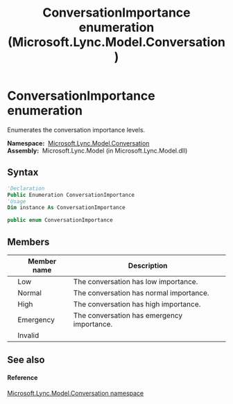 ﻿---
title: ConversationImportance enumeration (Microsoft.Lync.Model.Conversation)
TOCTitle: ConversationImportance enumeration
ms:assetid: T:Microsoft.Lync.Model.Conversation.ConversationImportance_DI_3_UC_OCS14MrefLyncWPF
ms:mtpsurl: https://msdn.microsoft.com/en-us/library/microsoft.lync.model.conversation.conversationimportance_di_3_uc_ocs14mreflyncwpf(v=office.15)
ms:contentKeyID: 48593463
ms.date: 07/28/2014
mtps_version: v=office.15
f1_keywords:
- Microsoft.Lync.Model.Conversation.ConversationImportance
- Microsoft.Lync.Model.Conversation.ConversationImportance.High
- Microsoft.Lync.Model.Conversation.ConversationImportance.Invalid
- Microsoft.Lync.Model.Conversation.ConversationImportance.Low
- Microsoft.Lync.Model.Conversation.ConversationImportance.Normal
- Microsoft.Lync.Model.Conversation.ConversationImportance.Emergency
dev_langs:
- CSharp
- JScript
- VB
- other
---

# ConversationImportance enumeration

Enumerates the conversation importance levels.

**Namespace:**  [Microsoft.Lync.Model.Conversation](microsoft-lync-model-conversation-namespace_2.md)  
**Assembly:**  Microsoft.Lync.Model (in Microsoft.Lync.Model.dll)

## Syntax

``` vb
'Declaration
Public Enumeration ConversationImportance
'Usage
Dim instance As ConversationImportance
```

``` csharp
public enum ConversationImportance
```

## Members

<table>
<thead>
<tr class="header">
<th></th>
<th>Member name</th>
<th>Description</th>
</tr>
</thead>
<tbody>
<tr class="odd">
<td></td>
<td>Low</td>
<td>The conversation has low importance.</td>
</tr>
<tr class="even">
<td></td>
<td>Normal</td>
<td>The conversation has normal importance.</td>
</tr>
<tr class="odd">
<td></td>
<td>High</td>
<td>The conversation has high importance.</td>
</tr>
<tr class="even">
<td></td>
<td>Emergency</td>
<td>The conversation has emergency importance.</td>
</tr>
<tr class="odd">
<td></td>
<td>Invalid</td>
<td></td>
</tr>
</tbody>
</table>


## See also

#### Reference

[Microsoft.Lync.Model.Conversation namespace](microsoft-lync-model-conversation-namespace_2.md)

